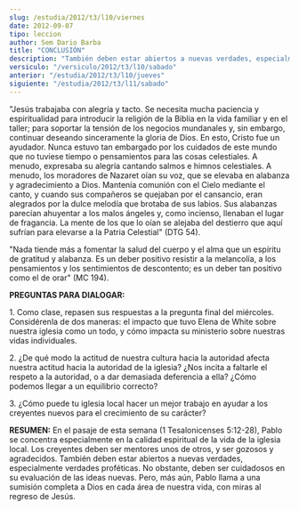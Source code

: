```yaml
---
slug: /estudia/2012/t3/l10/viernes
date: 2012-09-07
tipo: leccion
author: Sem Dario Barba
title: "CONCLUSIÓN"
description: "También deben estar abiertos a nuevas verdades, especialmente verdades  proféticas. No obstante, deben ser cuidadosos en su evaluación de las ideas  nuevas. Pero, más aún, Pablo llama a una sumisión completa a Dios en cada área  de nuestra vida, con miras al regreso de Jesús."
versiculo: "/versiculo/2012/t3/l10/sabado"
anterior: "/estudia/2012/t3/l10/jueves"
siguiente: "/estudia/2012/t3/l11/sabado"
---
```


"Jesús trabajaba con alegría y tacto. Se necesita mucha paciencia y espiritualidad para introducir la religión de la Biblia en la vida familiar y en el taller; para soportar la tensión de los negocios mundanales y, sin embargo, continuar deseando sinceramente la gloria de Dios. En esto, Cristo fue un ayudador. Nunca estuvo tan embargado por los cuidados de este mundo que no tuviese tiempo o pensamientos para las cosas celestiales. A menudo, expresaba su alegría cantando salmos e himnos celestiales. A menudo, los moradores de Nazaret oían su voz, que se elevaba en alabanza y agradecimiento a Dios. Mantenía comunión con el Cielo mediante el canto, y cuando sus compañeros se quejaban por el cansancio, eran alegrados por la dulce melodía que brotaba de sus labios. Sus alabanzas parecían ahuyentar a los malos ángeles y, como incienso, llenaban el lugar de fragancia. La mente de los que lo oían se alejaba del destierro que aquí sufrían para elevarse a la Patria Celestial" (DTG 54).

"Nada tiende más a fomentar la salud del cuerpo y el alma que un espíritu de gratitud y alabanza. Es un deber positivo resistir a la melancolía, a los pensamientos y los sentimientos de descontento; es un deber tan positivo como el de orar" (MC 194).

**PREGUNTAS PARA DIALOGAR:**

1\. Como clase, repasen sus respuestas a la pregunta final del miércoles. Considérenla de dos maneras: el impacto que tuvo Elena de White sobre nuestra iglesia como un todo, y cómo impacta su ministerio sobre nuestras vidas individuales.

2\. ¿De qué modo la actitud de nuestra cultura hacia la autoridad afecta nuestra actitud hacia la autoridad de la iglesia? ¿Nos incita a faltarle el respeto a la autoridad, o a dar demasiada deferencia a ella? ¿Cómo podemos llegar a un equilibrio correcto?

3\. ¿Cómo puede tu iglesia local hacer un mejor trabajo en ayudar a los creyentes nuevos para el crecimiento de su carácter?

**RESUMEN:** En el pasaje de esta semana (1 Tesalonicenses 5:12-28), Pablo se concentra especialmente en la calidad espiritual de la vida de la iglesia local. Los creyentes deben ser mentores unos de otros, y ser gozosos y agradecidos. También deben estar abiertos a nuevas verdades, especialmente verdades proféticas. No obstante, deben ser cuidadosos en su evaluación de las ideas nuevas. Pero, más aún, Pablo llama a una sumisión completa a Dios en cada área de nuestra vida, con miras al regreso de Jesús.
